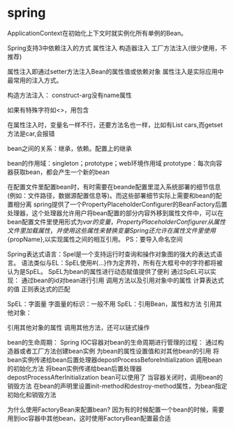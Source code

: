 # spring

ApplicationContext在初始化上下文时就实例化所有单例的Bean。

Spring支持3中依赖注入的方式
属性注入
构造器注入
工厂方法注入(很少使用，不推荐)

属性注入即通过setter方法注入Bean的属性值或依赖对象
属性注入是实际应用中最常用的注入方式。

构造方法注入：
construct-arg没有name属性

如果有特殊字符如<>，用<![CDATA[]]>包含

在属性注入时，变量名一样不行，还要方法名也一样，比如有List<Car> cars,而getset方法是car,会报错

bean之间的关系：继承，依赖。配置上的继承

bean的作用域：singleton；prototype；web环境作用域
prototype：每次向容器获取bean，都会产生一个新的bean

在配置文件里配置bean时，有时需要在beande配置里混入系统部署的细节信息(例如：文件路径，数据源配置信息等)。而这些部署细节实际上需要和bean的配置相分离
spring提供了一个PropertyPlaceholderConfigurer的BeanFactory后置处理器，这个处理器允许用户将bean配置的部分内容外移到属性文件中，可以在bean配置文件里使用形式为${var}的变量，PropertyPlaceholderConfigurer从属性文件里加载属性，并使用这些属性来替换变量
Spring还允许在属性文件里使用${propName},以实现属性之间的相互引用。
PS：要导入命名空间


Spring表达式语言：Spel是一个支持运行时查询和操作对象图的强大的表达式语言。
语法类似与EL：SpEL使用#{...}作为定界符，所有在大框号中的字符都将被认为是SpEL。
SpEL为bean的属性进行动态赋值提供了便利
通过SpEL可以实现：
通过bean的id对bean进行引用
调用方法以及引用对象中的属性
计算表达式的值
正则表达式的匹配

SpEL：字面量
字面量的标识：一般不用
SpEL：引用Bean，属性和方法
引用其他对象：
<!--通过value属性和SpEL配置Bean之间的应用关系 -->
<property name="prefix" value="#{prefixGenerator}"></propert>
引用其他对象的属性
调用其他方法，还可以链式操作

bean的生命周期：
Spring IOC容器对bean的生命周期进行管理的过程：
通过构造器或者工厂方法创建bean实例
为bean的属性设置值和对其他bean的引用
将bean实例传递给bean后置处理器depostProcessBeforeInitialization
调用bean的初始化方法
将bean实例传递给bean后置处理器depostProcessAfterInitialization
bean可以使用了
当容器关闭时，调用bean的销毁方法
在bean的声明里设置init-method和destroy-method属性，为bean指定初始化和销毁方法

为什么使用FactoryBean来配置bean?
因为有的时候配置一个bean的时候，需要用到ioc容器中其他bean，这时使用FactoryBean配置最合适
